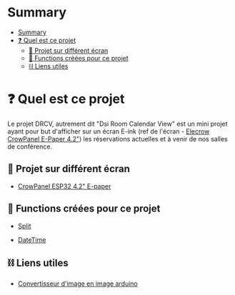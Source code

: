 # Summary

<!-- Put after theses lines, ctrl + shift + p and write "Markdown" and click to "Markdwon all ine one" extension -->
<!-- TOC -->
<!-- TOC END -->
- [Summary](#summary)
- [❓ Quel est ce projet](#-quel-est-ce-projet)
  - [📁 Projet sur différent écran](#-projet-sur-différent-écran)
  - [🧩 Functions créées pour ce projet](#-functions-créées-pour-ce-projet)
  - [⛓️ Liens utiles](#️-liens-utiles)


# ❓ Quel est ce projet

Le projet DRCV, autrement dit "Dsi Room Calendar View" est un mini projet ayant pour but d'afficher sur un écran E-ink (ref de l'écran - [Elecrow CrowPanel E-Paper 4.2"](https://www.berrybase.ch/fr/elecrow-crowpanel-e-paper-hmi-display-4.2-zoll-400x300-aufloesung-esp32-s3-spi-schwarz-weiss)) les réservations actuelles et à venir de nos salles de conférence.

## 📁 Projet sur différent écran

- [CrowPanel ESP32 4.2" E-paper](/CrowPanel/README.md)

## 🧩 Functions créées pour ce projet

- [Split](./Functions/Split/README_SPLIT.md)

- [DateTime](./Functions/DateTime/README_DATETIME.md)

## ⛓️ Liens utiles

- [Convertisseur d'image en image arduino](https://javl.github.io/image2cpp/)